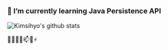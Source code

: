 
### 🌱 I’m currently learning Java Persistence API

![Kimsihyo's github stats](https://github-readme-stats.vercel.app/api?username=kimsihyo&count_private=true&show_icons=true&&theme=dracula)


🔭👯🤔💬📫😄⚡

